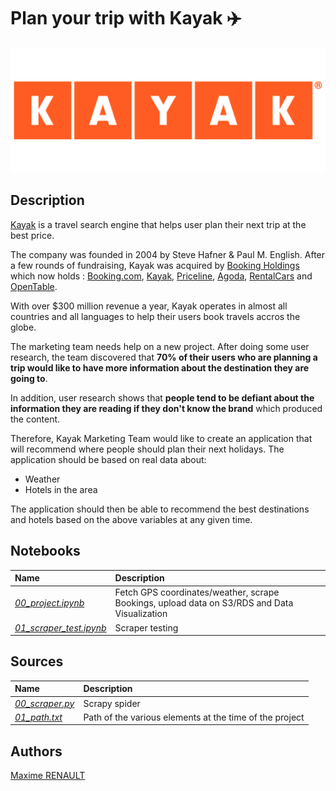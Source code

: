 # Plan your trip with Kayak ✈️

<center><img src='./data/logo.png' height='200'></center>

## Description

[Kayak](https://www.kayak.com) is a travel search engine that helps user plan their next trip at the best price.

The company was founded in 2004 by Steve Hafner & Paul M. English. After a few rounds of fundraising, Kayak was acquired by [Booking Holdings](https://www.bookingholdings.com) which now holds : [Booking.com](https://booking.com), [Kayak](https://www.kayak.com), [Priceline](https://www.priceline.com), [Agoda](https://www.agoda.com), [RentalCars](https://Rentalcars.com) and [OpenTable](https://www.opentable.com).

With over $300 million revenue a year, Kayak operates in almost all countries and all languages to help their users book travels accros the globe.

The marketing team needs help on a new project. After doing some user research, the team discovered that **70% of their users who are planning a trip would like to have more information about the destination they are going to**. 

In addition, user research shows that **people tend to be defiant about the information they are reading if they don't know the brand** which produced the content. 

Therefore, Kayak Marketing Team would like to create an application that will recommend where people should plan their next holidays. The application should be based on real data about:

* Weather 
* Hotels in the area 

The application should then be able to recommend the best destinations and hotels based on the above variables at any given time.

## Notebooks

| Name | Description |
|:-|:-|
| <ins>_00_project.ipynb_</ins> | Fetch GPS coordinates/weather, scrape Bookings, upload data on S3/RDS and Data Visualization |
| <ins>_01_scraper_test.ipynb_</ins> | Scraper testing |

## Sources

| Name | Description |
|:-|:-|
| <ins>_00_scraper.py_</ins> | Scrapy spider |
| <ins>_01_path.txt_</ins> | Path of the various elements at the time of the project |


## Authors

[Maxime RENAULT](https://github.com/qxzjy)